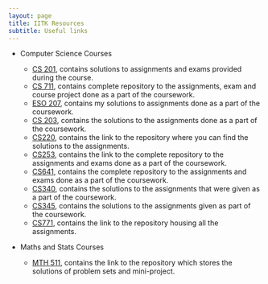 ```yaml
---
layout: page
title: IITK Resources
subtitle: Useful links
---
```

* Computer Science Courses
    - [CS 201](/blog/iitk-resources/cs-201/), contains solutions to assignments and exams provided during the course. 
    - [CS 711](/blog/iitk-resources/cs-711), contains complete repository to the assignments, exam and course project done as a part of the coursework. 
    - [ESO 207](/blog/iitk-resources/eso-207), contains my solutions to assignments done as a part of the coursework. 
    - [CS 203](/blog/iitk-resources/cs-203), contains the solutions to the assignments done as a part of the coursework. 
    - [CS220](/blog/iitk-resources/cs-220), contains the link to the repository where you can find the solutions to the assignments.
    - [CS253](/blog/iitk-resources/cs-253), contains the link to the complete repository to the assignments and exams done as a part of the coursework. 
    - [CS641](/blog/iitk-resources/cs-641), contains the complete repository to the assignments and exams done as a part of the coursework.
    - [CS340](/blog/iitk-resources/cs-340), contains the solutions to the assignments that were given as a part of the coursework. 
    - [CS345](/blog/iitk-resources/cs-345), contains the solutions to the assignments given as part of the coursework. 
    - [CS771](/blog/iitk-resources/cs-771), contains the link to the repository housing all the assignments. 

* Maths and Stats Courses
    - [MTH 511](/blog/iitk-resources/mth-511), contains the link to the repository which stores the solutions of problem sets and mini-project.